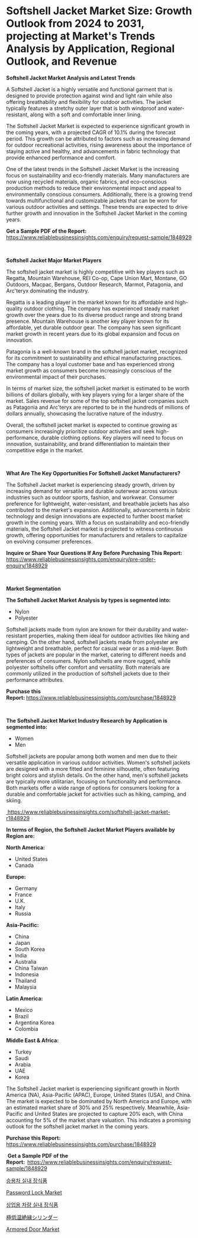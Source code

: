 <p><h1>Softshell Jacket Market Size: Growth Outlook from 2024 to 2031, projecting at Market's Trends Analysis by Application, Regional Outlook, and Revenue</h1></p><p><strong>Softshell Jacket Market Analysis and Latest Trends</strong></p>
<p><p>A Softshell Jacket is a highly versatile and functional garment that is designed to provide protection against wind and light rain while also offering breathability and flexibility for outdoor activities. The jacket typically features a stretchy outer layer that is both windproof and water-resistant, along with a soft and comfortable inner lining.</p><p>The Softshell Jacket Market is expected to experience significant growth in the coming years, with a projected CAGR of 10.1% during the forecast period. This growth can be attributed to factors such as increasing demand for outdoor recreational activities, rising awareness about the importance of staying active and healthy, and advancements in fabric technology that provide enhanced performance and comfort.</p><p>One of the latest trends in the Softshell Jacket Market is the increasing focus on sustainability and eco-friendly materials. Many manufacturers are now using recycled materials, organic fabrics, and eco-conscious production methods to reduce their environmental impact and appeal to environmentally conscious consumers. Additionally, there is a growing trend towards multifunctional and customizable jackets that can be worn for various outdoor activities and settings. These trends are expected to drive further growth and innovation in the Softshell Jacket Market in the coming years.</p></p>
<p><strong>Get a Sample PDF of the Report:&nbsp;</strong> <a href="https://www.reliablebusinessinsights.com/enquiry/request-sample/1848929">https://www.reliablebusinessinsights.com/enquiry/request-sample/1848929</a></p>
<p>&nbsp;</p>
<p><strong>Softshell Jacket Major Market Players</strong></p>
<p><p>The softshell jacket market is highly competitive with key players such as Regatta, Mountain Warehouse, REI Co-op, Cape Union Mart, Montane, GO Outdoors, Macpac, Bergans, Outdoor Research, Marmot, Patagonia, and Arc'teryx dominating the industry.</p><p>Regatta is a leading player in the market known for its affordable and high-quality outdoor clothing. The company has experienced steady market growth over the years due to its diverse product range and strong brand presence. Mountain Warehouse is another key player known for its affordable, yet durable outdoor gear. The company has seen significant market growth in recent years due to its global expansion and focus on innovation.</p><p>Patagonia is a well-known brand in the softshell jacket market, recognized for its commitment to sustainability and ethical manufacturing practices. The company has a loyal customer base and has experienced strong market growth as consumers become increasingly conscious of the environmental impact of their purchases.</p><p>In terms of market size, the softshell jacket market is estimated to be worth billions of dollars globally, with key players vying for a larger share of the market. Sales revenue for some of the top softshell jacket companies such as Patagonia and Arc'teryx are reported to be in the hundreds of millions of dollars annually, showcasing the lucrative nature of the industry.</p><p>Overall, the softshell jacket market is expected to continue growing as consumers increasingly prioritize outdoor activities and seek high-performance, durable clothing options. Key players will need to focus on innovation, sustainability, and brand differentiation to maintain their competitive edge in the market.</p></p>
<p>&nbsp;</p>
<p><strong>What Are The Key Opportunities For Softshell Jacket Manufacturers?</strong></p>
<p><p>The Softshell Jacket market is experiencing steady growth, driven by increasing demand for versatile and durable outerwear across various industries such as outdoor sports, fashion, and workwear. Consumer preference for lightweight, water-resistant, and breathable jackets has also contributed to the market's expansion. Additionally, advancements in fabric technology and design innovations are expected to further boost market growth in the coming years. With a focus on sustainability and eco-friendly materials, the Softshell Jacket market is projected to witness continuous growth, offering opportunities for manufacturers and retailers to capitalize on evolving consumer preferences.</p></p>
<p><strong>Inquire or Share Your Questions If Any Before Purchasing This Report:</strong> <a href="https://www.reliablebusinessinsights.com/enquiry/pre-order-enquiry/1848929">https://www.reliablebusinessinsights.com/enquiry/pre-order-enquiry/1848929</a></p>
<p>&nbsp;</p>
<p><strong>Market Segmentation</strong></p>
<p><strong>The Softshell Jacket Market Analysis by types is segmented into:</strong></p>
<p><ul><li>Nylon</li><li>Polyester</li></ul></p>
<p><p>Softshell jackets made from nylon are known for their durability and water-resistant properties, making them ideal for outdoor activities like hiking and camping. On the other hand, softshell jackets made from polyester are lightweight and breathable, perfect for casual wear or as a mid-layer. Both types of jackets are popular in the market, catering to different needs and preferences of consumers. Nylon softshells are more rugged, while polyester softshells offer comfort and versatility. Both materials are commonly utilized in the production of softshell jackets due to their performance attributes.</p></p>
<p><strong>Purchase this Report:&nbsp;</strong><a href="https://www.reliablebusinessinsights.com/purchase/1848929">https://www.reliablebusinessinsights.com/purchase/1848929</a></p>
<p>&nbsp;</p>
<p><strong>The Softshell Jacket Market Industry Research by Application is segmented into:</strong></p>
<p><ul><li>Women</li><li>Men</li></ul></p>
<p><p>Softshell jackets are popular among both women and men due to their versatile application in various outdoor activities. Women's softshell jackets are designed with a more fitted and feminine silhouette, often featuring bright colors and stylish details. On the other hand, men's softshell jackets are typically more utilitarian, focusing on functionality and performance. Both markets offer a wide range of options for consumers looking for a durable and comfortable jacket for activities such as hiking, camping, and skiing.</p></p>
<p><a href="https://www.reliablebusinessinsights.com/softshell-jacket-market-r1848929">&nbsp;https://www.reliablebusinessinsights.com/softshell-jacket-market-r1848929</a></p>
<p><strong>In terms of Region, the Softshell Jacket Market Players available by Region are:</strong></p>
<p>
    <p> <strong> North America: </strong>
        <ul>
            <li>United States</li>
            <li>Canada</li>
        </ul>
        </p> 
    <p> <strong> Europe: </strong>
        <ul>
            <li>Germany</li>
            <li>France</li>
            <li>U.K.</li>
            <li>Italy</li>
            <li>Russia</li>
        </ul>
        </p> 
    <p> <strong> Asia-Pacific: </strong>
        <ul>
            <li>China</li>
            <li>Japan</li>
            <li>South Korea</li>
            <li>India</li>
            <li>Australia</li>
            <li>China Taiwan</li>
            <li>Indonesia</li>
            <li>Thailand</li>
            <li>Malaysia</li>
        </ul>
        </p> 
    <p> <strong> Latin America: </strong>
        <ul>
            <li>Mexico</li>
            <li>Brazil</li>
            <li>Argentina Korea</li>
            <li>Colombia</li>
        </ul>
        </p> 
    <p> <strong> Middle East & Africa: </strong>
        <ul>
            <li>Turkey</li>
            <li>Saudi</li>
            <li>Arabia</li>
            <li>UAE</li>
            <li>Korea</li>
        </ul>
    </p>
    </p>
<p><p>The Softshell Jacket market is experiencing significant growth in North America (NA), Asia-Pacific (APAC), Europe, United States (USA), and China. The market is expected to be dominated by North America and Europe, with an estimated market share of 30% and 25% respectively. Meanwhile, Asia-Pacific and United States are projected to capture 20% each, with China accounting for 5% of the market share valuation. This indicates a promising outlook for the softshell jacket market in the coming years.</p></p>
<p><strong>Purchase this Report: </strong><a href="https://www.reliablebusinessinsights.com/purchase/1848929">https://www.reliablebusinessinsights.com/purchase/1848929</a></p>
<p>&nbsp;<strong>Get a Sample PDF of the Report:&nbsp;&nbsp;</strong><a href="https://www.reliablebusinessinsights.com/enquiry/request-sample/1848929">https://www.reliablebusinessinsights.com/enquiry/request-sample/1848929</a></p>
<p><strong></strong></p>
<p><p><a href="https://github.com/AnthonyWratten/Market-Research-Report-List-1/blob/main/2036248151541.md">승용차 실내 장식품</a></p><p><a href="https://github.com/btwcqfvq34/Market-Research-Report-List-1/blob/main/password-lock-market.md">Password Lock Market</a></p><p><a href="https://github.com/airdroplover110/Market-Research-Report-List-1/blob/main/6702538151540.md">상업용 차량 실내 장식품</a></p><p><a href="https://github.com/DeonBoer2023/Market-Research-Report-List-1/blob/main/3161558143814.md">極低温絶縁シリンダー</a></p><p><a href="https://github.com/sleepman642/Market-Research-Report-List-1/blob/main/armored-door-market.md">Armored Door Market</a></p></p>